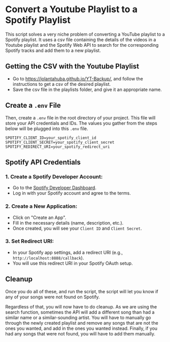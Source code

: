 # Convert a Youtube Playlist to a Spotify Playlist

This script solves a very niche problem of converting a YouTube playlist to a Spotify playlist.
It uses a csv file containing the details of the videos in a Youtube playlist and the 
Spotify Web API to search for the corresponding Spotify tracks and add them to a new playlist.


## Getting the CSV with the Youtube Playlist

- Go to https://jolantahuba.github.io/YT-Backup/, and follow the instructions to get
a csv of the desired playlist.
- Save the csv file in the playlists folder, and give it an appropriate name.

## Create a `.env` File
Then, create a `.env` file in the root directory of your project. This file will store your API credentials and IDs.
The values you gather from the steps below will be plugged into this `.env` file.

```env
SPOTIFY_CLIENT_ID=your_spotify_client_id
SPOTIFY_CLIENT_SECRET=your_spotify_client_secret
SPOTIFY_REDIRECT_URI=your_spotify_redirect_uri
```

## Spotify API Credentials

### 1. Create a Spotify Developer Account:
- Go to the [Spotify Developer Dashboard](https://developer.spotify.com/dashboard/applications).
- Log in with your Spotify account and agree to the terms.

### 2. Create a New Application:
- Click on "Create an App".
- Fill in the necessary details (name, description, etc.).
- Once created, you will see your `Client ID` and `Client Secret`.

### 3. Set Redirect URI:
- In your Spotify app settings, add a redirect URI (e.g., `http://localhost:8888/callback`).
- You will use this redirect URI in your Spotify OAuth setup.

## Cleanup

Once you do all of these, and run the script, the script will let you know if
any of your songs were not found on Spotify.

Regardless of that, you will now have to do cleanup. As we are using the search function, sometimes
the API will add a different song than had a similar name or a similar-sounding artist. You will have to
manually go through the newly created playlist and remove any songs that are not the ones you wanted, and add in
the ones you wanted instead. Finally, if you had any songs that were not found, you will have to add them manually.